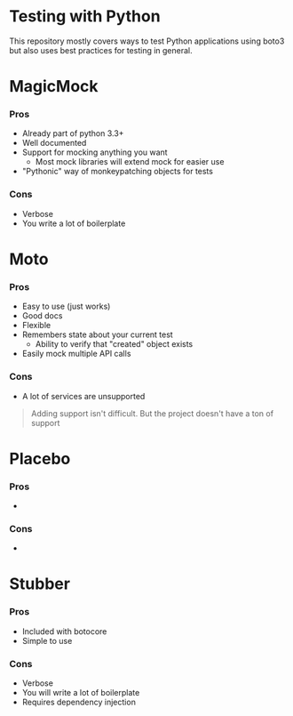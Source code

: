 # Testing with Python

This repository mostly covers ways to test Python applications using boto3 but also
uses best practices for testing in general.

# MagicMock

### Pros

 - Already part of python 3.3+
 - Well documented
 - Support for mocking anything you want
   - Most mock libraries will extend mock for easier use
 - "Pythonic" way of monkeypatching objects for tests

### Cons

 - Verbose
 - You write a lot of boilerplate

# Moto

### Pros

 - Easy to use (just works)
 - Good docs
 - Flexible
 - Remembers state about your current test
   - Ability to verify that "created" object exists
 - Easily mock multiple API calls

### Cons

 - A lot of services are unsupported

> Adding support isn't difficult. But the project doesn't have a ton of support

# Placebo

### Pros

 -

### Cons

 -

# Stubber

### Pros

 - Included with botocore
 - Simple to use

### Cons

 - Verbose
 - You will write a lot of boilerplate
 - Requires dependency injection

